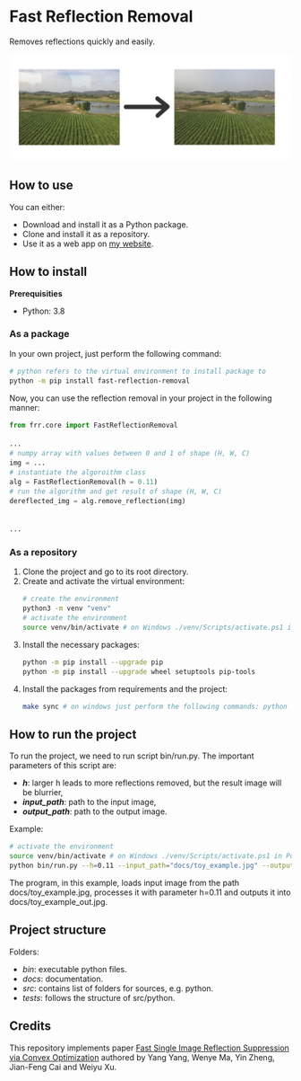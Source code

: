 # Fast Reflection Removal
Removes reflections quickly and easily.

![demo](https://github.com/JanPalasek/fast-reflection-removal/blob/main/docs/demo.png?raw=true)

## How to use
You can either:
- Download and install it as a Python package.
- Clone and install it as a repository.
- Use it as a web app on [my website](https://janpalasek.com/fast-reflection-removal.html).

## How to install
**Prerequisities**
- Python: 3.8

### As a package
In your own project, just perform the following command:
```bash
# python refers to the virtual environment to install package to
python -m pip install fast-reflection-removal
```

Now, you can use the reflection removal in your project in the following manner:
```python
from frr.core import FastReflectionRemoval

...
# numpy array with values between 0 and 1 of shape (H, W, C)
img = ...
# instantiate the algoroithm class
alg = FastReflectionRemoval(h = 0.11)
# run the algorithm and get result of shape (H, W, C)
dereflected_img = alg.remove_reflection(img)


...
```

### As a repository
1. Clone the project and go to its root directory.
2. Create and activate the virtual environment:
    ```bash
    # create the environment
    python3 -m venv "venv"
    # activate the environment
    source venv/bin/activate # on Windows ./venv/Scripts/activate.ps1 in Powershell
    ```
3. Install the necessary packages:
    ```bash
    python -m pip install --upgrade pip
    python -m pip install --upgrade wheel setuptools pip-tools
    ```
4. Install the packages from requirements and the project:
    ```bash
    make sync # on windows just perform the following commands: python -m piptools sync requirements.txt; python -m pip install -e .
    ```

## How to run the project
To run the project, we need to run script bin/run.py. The important parameters of this script are:
- ***h***: larger h leads to more reflections removed, but the result image will be blurrier,
- ***input_path***: path to the input image,
- ***output_path***: path to the output image.

Example:
```bash
# activate the environment
source venv/bin/activate # on Windows ./venv/Scripts/activate.ps1 in Powershell
python bin/run.py --h=0.11 --input_path="docs/toy_example.jpg" --output_path="docs/toy_example_out.jpg"
```

The program, in this example, loads input image from the path docs/toy_example.jpg, processes it with parameter h=0.11 and outputs it into docs/toy_example_out.jpg.


## Project structure
Folders:
- *bin*: executable python files.
- *docs*: documentation.
- *src*: contains list of folders for sources, e.g. python.
- *tests*: follows the structure of src/python.

## Credits
This repository implements paper [Fast Single Image Reflection Suppression via Convex Optimization](https://arxiv.org/pdf/1903.03889.pdf) authored by Yang Yang, Wenye Ma, Yin Zheng, Jian-Feng Cai and Weiyu Xu.
